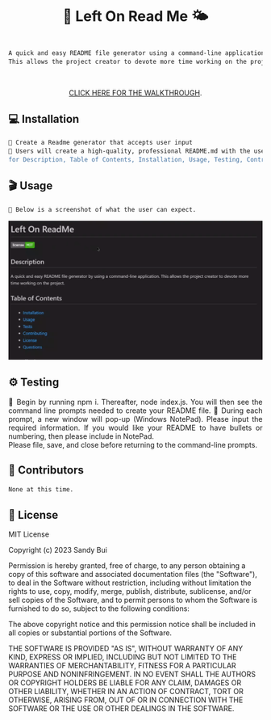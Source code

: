<h1 align="center">🌈 Left On Read Me 🌤️</h1>

```sh

A quick and easy README file generator using a command-line application.
This allows the project creator to devote more time working on the project.
```
<br> <!-- Double line break for creating a line break -->

<p align="center"><a href="https://drive.google.com/file/d/15utNK79ylMmem69gUqALEj_OoDC4zDhS/view">CLICK HERE FOR THE WALKTHROUGH</a>.</p>

## 💻 Installation

```sh
🔹 Create a Readme generator that accepts user input
🔹 Users will create a high-quality, professional README.md with the user's project title and sections
for Description, Table of Contents, Installation, Usage, Testing, Contributors, License, and Questions
```
## 🎬 Usage

```sh
🤩 Below is a screenshot of what the user can expect.
```
![Sample README.md](/Develop/utils/readme_screenshot.png)

## ⚙️ Testing

<div style="text-align: justify;">
  
🔹 Begin by running npm i.  Thereafter, node index.js.  You will then see the command line prompts 
  needed to create your README file.
🔹 During each prompt, a new window will pop-up (Windows NotePad).  Please input the required 
  information. If you would like your README to have bullets or numbering, then please include in NotePad.  
  Please file, save, and close before returning to the command-line prompts.
  
</div>

## 🤝 Contributors

```sh
None at this time.
```

## 📝 License

MIT License

Copyright (c) 2023 Sandy Bui

Permission is hereby granted, free of charge, to any person obtaining a copy of this software and associated documentation files (the "Software"), to deal in the Software without restriction, including without limitation the rights to use, copy, modify, merge, publish, distribute, sublicense, and/or sell copies of the Software, and to permit persons to whom the Software is furnished to do so, subject to the following conditions:

The above copyright notice and this permission notice shall be included in all copies or substantial portions of the Software.

THE SOFTWARE IS PROVIDED "AS IS", WITHOUT WARRANTY OF ANY KIND, EXPRESS OR IMPLIED, INCLUDING BUT NOT LIMITED TO THE WARRANTIES OF MERCHANTABILITY, FITNESS FOR A PARTICULAR PURPOSE AND NONINFRINGEMENT. IN NO EVENT SHALL THE AUTHORS OR COPYRIGHT HOLDERS BE LIABLE FOR ANY CLAIM, DAMAGES OR OTHER LIABILITY, WHETHER IN AN ACTION OF CONTRACT, TORT OR OTHERWISE, ARISING FROM, OUT OF OR IN CONNECTION WITH THE SOFTWARE OR THE USE OR OTHER DEALINGS IN THE SOFTWARE.

